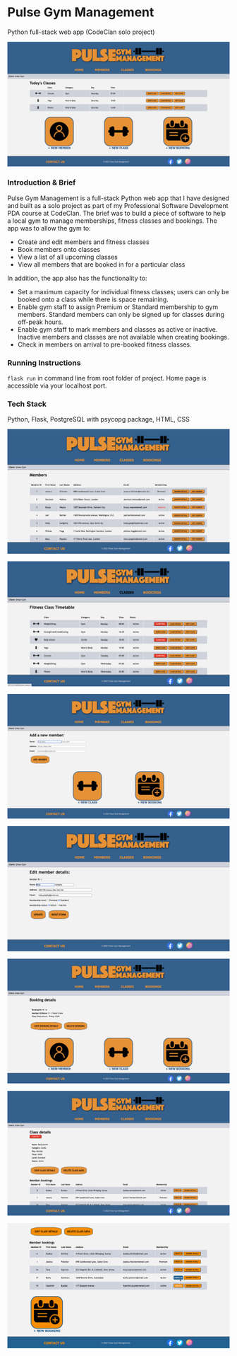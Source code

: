 # Pulse Gym Management

Python full-stack web app (CodeClan solo project)

![Pulse Gym Management - home page](/assets/images/home_page_ss.png)

### Introduction & Brief
Pulse Gym Management is a full-stack Python web app that I have designed and built as a solo project as part of my Professional Software Development PDA course at CodeClan. The brief was to build a piece of software to help a local gym to manage memberships, fitness classes and bookings. The app was to allow the gym to:
- Create and edit members and fitness classes
- Book members onto classes
- View a list of all upcoming classes
- View all members that are booked in for a particular class

In addition, the app also has the functionality to:
- Set a maximum capacity for individual fitness classes; users can only be booked onto a class while there is space remaining.
- Enable gym staff to assign Premium or Standard membership to gym members. Standard members can only be signed up for classes during off-peak hours.
- Enable gym staff to mark members and classes as active or inactive. Inactive members and classes are not available when creating bookings.
- Check in members on arrival to pre-booked fitness classes.

### Running Instructions
`flask run` in command line from root folder of project. Home page is accessible via your localhost port.

### Tech Stack
Python, Flask, PostgreSQL with psycopg package, HTML, CSS

![Pulse Gym Management - members page](/assets/images/members_ss.png)

![Pulse Gym Management - fitness classes page](/assets/images/fitness_classes_ss.png)

![Pulse Gym Management - new member page](/assets/images/add_new_member_ss.png)

![Pulse Gym Management - edit member details page](/assets/images/edit_member_details_ss.png)

![Pulse Gym Management - booking details page](/assets/images/booking_details_ss.png)

![Pulse Gym Management - fitness class page](/assets/images/class_details_ss.png)

![Pulse Gym Management - checking in booked members](/assets/images/check_in_booked_members_ss.png)
